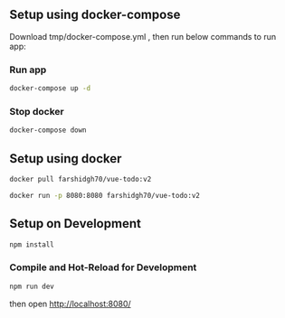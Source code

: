 ## Setup using docker-compose

Download tmp/docker-compose.yml , then run below commands to run app:

### Run app

```sh
docker-compose up -d
```

### Stop docker

```sh
docker-compose down
```

## Setup using docker

```sh
docker pull farshidgh70/vue-todo:v2
```

```sh
docker run -p 8080:8080 farshidgh70/vue-todo:v2
```

## Setup on Development

```sh
npm install
```

### Compile and Hot-Reload for Development

```sh
npm run dev
```

then open [http://localhost:8080/](http://localhost:8080/)
